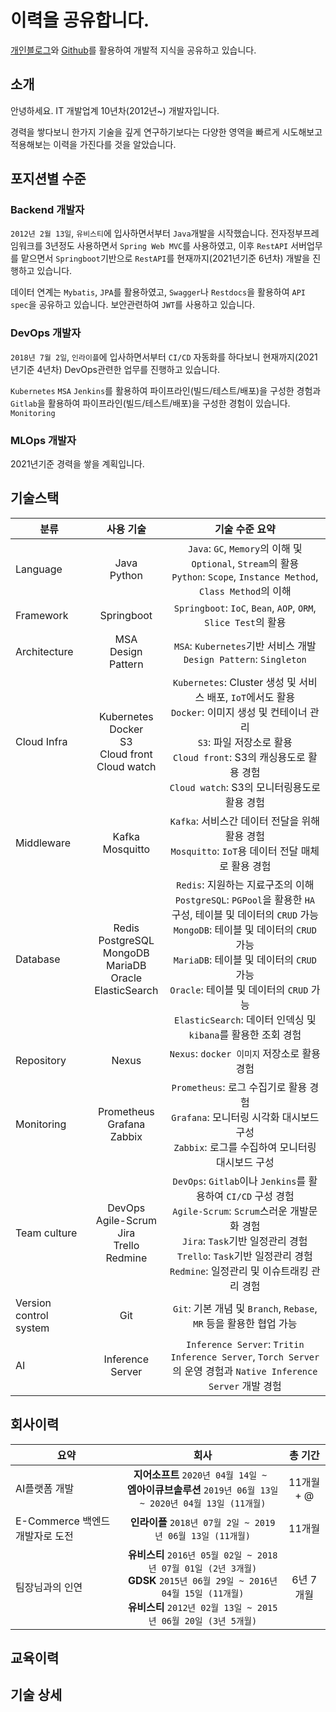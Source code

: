 # 이력을 공유합니다.

[개인블로그](https://yeti.tistory.com/)와 [Github](https://github.com/amansman77)를 활용하여 개발적 지식을 공유하고 있습니다.

## 소개

안녕하세요.
IT 개발업계 10년차(2012년~) 개발자입니다.

경력을 쌓다보니 한가지 기술을 깊게 연구하기보다는 다양한 영역을 빠르게 시도해보고 적용해보는 이력을 가진다를 것을 알았습니다.

## 포지션별 수준

### Backend 개발자

`2012년 2월 13일`, `유비스티`에 입사하면서부터 `Java`개발을 시작했습니다.
전자정부프레임워크를 3년정도 사용하면서 `Spring Web MVC`를 사용하였고, 이후 `RestAPI` 서버업무를 맡으면서 `Springboot`기반으로 `RestAPI`를 현재까지(2021년기준 6년차) 개발을 진행하고 있습니다.

데이터 연계는 `Mybatis`, `JPA`를 활용하였고, `Swagger`나 `Restdocs`을 활용하여 `API spec`을 공유하고 있습니다.
보안관련하여 `JWT`를 사용하고 있습니다.

### DevOps 개발자

`2018년 7월 2일`, `인라이플`에 입사하면서부터 `CI/CD` 자동화를 하다보니 현재까지(2021년기준 4년차) DevOps관련한 업무를 진행하고 있습니다.

`Kubernetes`
`MSA`
`Jenkins`를 활용하여 파이프라인(빌드/테스트/배포)을 구성한 경험과 `Gitlab`을 활용하여 파이프라인(빌드/테스트/배포)을 구성한 경험이 있습니다.
`Monitoring`


### MLOps 개발자

2021년기준 경력을 쌓을 계획입니다.

## 기술스택

| 분류 | 사용 기술 | 기술 수준 요약 |
|---|:---:|:---:|
| Language | Java <br/> Python | `Java`: `GC`, `Memory`의 이해 및 `Optional`, `Stream`의 활용 <br/> `Python`: `Scope`, `Instance Method`, `Class Method`의 이해  |
| Framework | Springboot | `Springboot`: `IoC`, `Bean`, `AOP`, `ORM`, `Slice Test`의 활용 |
| Architecture | MSA <br/> Design Pattern | `MSA`: `Kubernetes`기반 서비스 개발 <br/> `Design Pattern`: `Singleton`|
| Cloud Infra | Kubernetes <br/> Docker <br/> S3 <br/> Cloud front <br/> Cloud watch | `Kubernetes`: Cluster 생성 및 서비스 배포, `IoT`에서도 활용 <br/> `Docker`: 이미지 생성 및 컨테이너 관리 <br/> `S3`: 파일 저장소로 활용 <br/> `Cloud front`: S3의 캐싱용도로 활용 경험 <br/> `Cloud watch`: S3의 모니터링용도로 활용 경험 |
| Middleware | Kafka <br/> Mosquitto | `Kafka`: 서비스간 데이터 전달을 위해 활용 경험 <br/> `Mosquitto`: `IoT`용 데이터 전달 매체로 활용 경험 |
| Database | Redis <br/> PostgreSQL <br/> MongoDB <br/> MariaDB <br/> Oracle <br/> ElasticSearch | `Redis`: 지원하는 지료구조의 이해 <br/> `PostgreSQL`: `PGPool`을 활용한 `HA` 구성, 테이블 및 데이터의 `CRUD` 가능 <br/> `MongoDB`: 테이블 및 데이터의 `CRUD` 가능 <br/> `MariaDB`: 테이블 및 데이터의 `CRUD` 가능 <br/> `Oracle`: 테이블 및 데이터의 `CRUD` 가능 <br/> `ElasticSearch`: 데이터 인덱싱 및 `kibana`를 활용한 조회 경험 |
| Repository | Nexus | `Nexus`: `docker 이미지` 저장소로 활용 경험 |
| Monitoring | Prometheus <br/> Grafana <br/> Zabbix | `Prometheus`: 로그 수집기로 활용 경험 <br/> `Grafana`: 모니터링 시각화 대시보드 구성 <br/> `Zabbix`: 로그를 수집하여 모니터링 대시보드 구성 |
| Team culture | DevOps <br/> Agile-Scrum <br/> Jira <br/> Trello <br/> Redmine | `DevOps`: `Gitlab`이나 `Jenkins`를 활용하여 `CI/CD` 구성 경험 <br/> `Agile-Scrum`: `Scrum`스러운 개발문화 경험 <br/> `Jira`: `Task`기반 일정관리 경험 <br/> `Trello`: `Task`기반 일정관리 경험 <br/> `Redmine`: 일정관리 및 이슈트래킹 관리 경험 |
| Version control system | Git | `Git`: 기본 개념 및 `Branch`, `Rebase`, `MR` 등을 활용한 협업 가능  |
| AI | Inference Server | `Inference Server`: `Tritin Inference Server`, `Torch Server`의 운영 경험과 `Native Inference Server` 개발 경험 |

## 회사이력

| 요약 | 회사 | 총 기간 |
|-----|:-----:|:----:|
| AI플랫폼 개발 | __지어소프트__ `2020년 04월 14일 ~ ` <br/> __엠아이큐브솔루션__ `2019년 06월 13일 ~ 2020년 04월 13일 (11개월)` | 11개월 + @ |
| E-Commerce 백엔드 개발자로 도전 | __인라이플__ `2018년 07월 2일 ~ 2019년 06월 13일 (11개월)` | 11개월 |
| 팀장님과의 인연 | __유비스티__ `2016년 05월 02일 ~ 2018년 07월 01일 (2년 3개월)` <br/> __GDSK__ `2015년 06월 29일 ~ 2016년 04월 15일 (11개월)` <br/> __유비스티__ `2012년 02월 13일 ~ 2015년 06월 20일 (3년 5개월)` | 6년 7개월 |

## 교육이력

## 기술 상세
